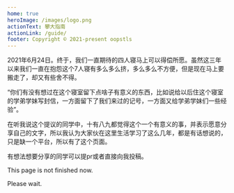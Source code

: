 ```yaml
---
home: true
heroImage: /images/logo.png
actionText: 攀大指南
actionLink: /guide/
footer: Copyright © 2021-present oopstls
---
```


2021年6月24日。终于，我们一直期待的四人寝马上可以得偿所愿。虽然这三年以来我们一直在抱怨这个7人寝有多么多么挤，多么多么不方便，但是现在马上要搬走了，却又有些舍不得。

“你们有没有想过在这个寝室留下点啥子有意义的东西，比如说给以后住这个寝室的学弟学妹写封信，一方面留下了我们来过的记号，一方面又给学弟学妹们一些经验”。

在听我说这个提议的同学中，十有八九都觉得这个一个有意义的事，并表示愿意分享自己的文字，所以我认为大家伙在这里生活学习了这么几年，都是有话想说的，只是缺一个平台，所以有了这个页面。

有想法想要分享的同学可以提pr或者直接向我投稿。

This page is not finished now.

Please wait.

<script>
  export default {
    mounted() {
      this.setTitle();
    },
    methods: {
      setTitle() {
        document.title = "首页";
      },
    },
  };
</script>
